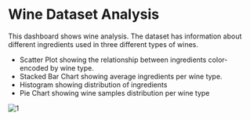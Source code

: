 # Wine Dataset Analysis

This dashboard shows wine analysis.
The dataset has information about different ingredients used in three different types of wines.

- Scatter Plot showing the relationship between ingredients color-encoded by wine type. 
- Stacked Bar Chart showing average ingredients per wine type. 
- Histogram showing distribution of ingredients 
- Pie Chart showing wine samples distribution per wine type

![1](https://sun9-53.userapi.com/impg/Lbxi6RBDltCiB0zHuYtIFUYyhLC0H_Q40pQ3jw/E658m9V3WVE.jpg?size=690x388&quality=95&sign=0fc40130c234cb496341fb4b6e521ca5&type=album)
